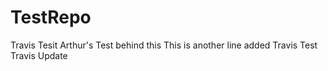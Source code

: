 # TestRepo
Travis Tesit
Arthur's Test behind this
This is another line added
Travis Test
Travis Update

